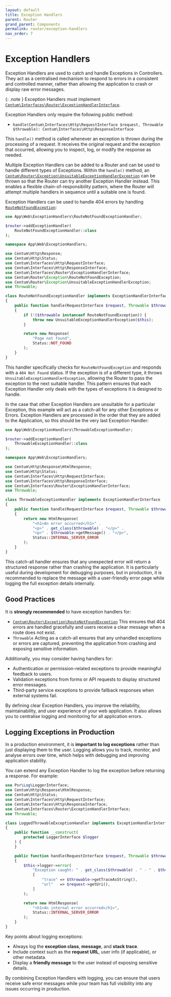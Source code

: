 ```yaml
---
layout: default
title: Exception Handlers
parent: Router
grand_parent: Components
permalink: router/exception-handlers
nav_order: 7
---
```




# Exception Handlers

Exception Handlers are used to catch and handle Exceptions in Controllers.
They act as a centralised mechanism to respond to errors in a consistent and controlled manner, rather than allowing the application to crash or display raw error messages.

{: .note }
Exception Handlers must implement [`Centum\Interfaces\Router\ExceptionHandlerInterface`](https://github.com/SidRoberts/centum/blob/main/src/Interfaces/Router/ExceptionHandlerInterface.php).

Exception Handlers only require the following public method:

- `handle(Centum\Interfaces\Http\RequestInterface $request, Throwable $throwable): Centum\Interfaces\Http\ResponseInterface`

This `handle()` method is called whenever an exception is thrown during the processing of a request.
It receives the original request and the exception that occurred, allowing you to inspect, log, or modify the response as needed.

Multiple Exception Handlers can be added to a Router and can be used to handle different types of Exceptions.
Within the `handle()` method, an [`Centum\Router\Exception\UnsuitableExceptionHandlerException`](https://github.com/SidRoberts/centum/blob/main/src/Router/Exception/UnsuitableExceptionHandlerException.php) can be thrown so that the Router can try another Exception Handler instead.
This enables a flexible chain-of-responsibility pattern, where the Router will attempt multiple handlers in sequence until a suitable one is found.

Exception Handlers can be used to handle 404 errors by handling [`RouteNotFoundException`](https://github.com/SidRoberts/centum/blob/main/src/Router/Exception/RouteNotFoundException.php):

```php
use App\Web\ExceptionHandlers\RouteNotFoundExceptionHandler;

$router->addExceptionHandler(
    RouteNotFoundExceptionHandler::class
);
```

```php
namespace App\Web\ExceptionHandlers;

use Centum\Http\Response;
use Centum\Http\Status;
use Centum\Interfaces\Http\RequestInterface;
use Centum\Interfaces\Http\ResponseInterface;
use Centum\Interfaces\Router\ExceptionHandlerInterface;
use Centum\Router\Exception\RouteNotFoundException;
use Centum\Router\Exception\UnsuitableExceptionHandlerException;
use Throwable;

class RouteNotFoundExceptionHandler implements ExceptionHandlerInterface
{
    public function handle(RequestInterface $request, Throwable $throwable): ResponseInterface
    {
        if (!($throwable instanceof RouteNotFoundException)) {
            throw new UnsuitableExceptionHandlerException($this);
        }

        return new Response(
            "Page not found",
            Status::NOT_FOUND
        );
    }
}
```

This handler specifically checks for `RouteNotFoundException` and responds with a `404 Not Found` status.
If the exception is of a different type, it throws `UnsuitableExceptionHandlerException`, allowing the Router to pass the exception to the next suitable handler.
This pattern ensures that each Exception Handler only deals with the types of exceptions it is designed to handle.

In the case that other Exception Handlers are unsuitable for a particular Exception, this example will act as a catch-all for any other Exceptions or Errors.
Exception Handlers are processed in the order that they are added to the Application, so this should be the very last Exception Handler:

```php
use App\Web\ExceptionHandlers\ThrowableExceptionHandler;

$router->addExceptionHandler(
    ThrowableExceptionHandler::class
);
```

```php
namespace App\Web\ExceptionHandlers;

use Centum\Http\Response\HtmlResponse;
use Centum\Http\Status;
use Centum\Interfaces\Http\RequestInterface;
use Centum\Interfaces\Http\ResponseInterface;
use Centum\Interfaces\Router\ExceptionHandlerInterface;
use Throwable;

class ThrowableExceptionHandler implements ExceptionHandlerInterface
{
    public function handle(RequestInterface $request, Throwable $throwable): ResponseInterface
    {
        return new HtmlResponse(
            "<h1>An error occurred</h1>" .
            "<p>" . get_class($throwable) . "</p>" .
            "<p>" . $throwable->getMessage() . "</p>",
            Status::INTERNAL_SERVER_ERROR
        );
    }
}
```

This catch-all handler ensures that any unexpected error will return a structured response rather than crashing the application.
It is particularly useful during development for debugging purposes, but in production, it is recommended to replace the message with a user-friendly error page while logging the full exception details internally.



## Good Practices

It is **strongly recommended** to have exception handlers for:

- [`Centum\Router\Exception\RouteNotFoundException`](https://github.com/SidRoberts/centum/blob/main/src/Router/Exception/RouteNotFoundException.php)
  This ensures that 404 errors are handled gracefully and users receive a clear message when a route does not exist.
- `Throwable`
  Acting as a catch-all ensures that any unhandled exceptions or errors are captured, preventing the application from crashing and exposing sensitive information.

Additionally, you may consider having handlers for:

- Authentication or permission-related exceptions to provide meaningful feedback to users.
- Validation exceptions from forms or API requests to display structured error messages.
- Third-party service exceptions to provide fallback responses when external systems fail.

By defining clear Exception Handlers, you improve the reliability, maintainability, and user experience of your web application.
It also allows you to centralise logging and monitoring for all application errors.



## Logging Exceptions in Production

In a production environment, it is **important to log exceptions** rather than just displaying them to the user.
Logging allows you to track, monitor, and analyse errors over time, which helps with debugging and improving application stability.

You can extend any Exception Handler to log the exception before returning a response. For example:

```php
use Psr\Log\LoggerInterface;
use Centum\Http\Response\HtmlResponse;
use Centum\Http\Status;
use Centum\Interfaces\Http\RequestInterface;
use Centum\Interfaces\Http\ResponseInterface;
use Centum\Interfaces\Router\ExceptionHandlerInterface;
use Throwable;

class LoggedThrowableExceptionHandler implements ExceptionHandlerInterface
{
    public function __construct(
        protected LoggerInterface $logger
    ) {
    }

    public function handle(RequestInterface $request, Throwable $throwable): ResponseInterface
    {
        $this->logger->error(
            "Exception caught: " . get_class($throwable) . " - " . $throwable->getMessage(),
            [
                "trace" => $throwable->getTraceAsString(),
                "url"   => $request->getUri(),
            ]
        );

        return new HtmlResponse(
            "<h1>An internal error occurred</h1>",
            Status::INTERNAL_SERVER_ERROR
        );
    }
}
```

Key points about logging exceptions:

- Always log the **exception class**, **message**, and **stack trace**.
- Include context such as the **request URL**, user info (if applicable), or other metadata.
- Display a **friendly message** to the user instead of exposing sensitive details.

By combining Exception Handlers with logging, you can ensure that users receive safe error messages while your team has full visibility into any issues occurring in production.
